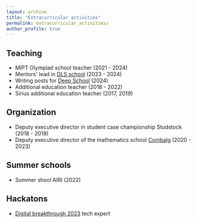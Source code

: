 ```yaml
---
layout: archive
title: "Extracurricular activities"
permalink: extracurricular_activities/
author_profile: true
---
```


## Teaching
* MIPT Olympiad school teacher (2021 - 2024)
* Mentors' lead in [DLS school](https://dls.samcs.ru/) (2023 - 2024)
* Writing posts for [Deep School](https://deepschool.ru/) (2024)
* Additional education teacher (2018 - 2022)
* Sirius additional education teacher (2017, 2019)
  

## Organization
* Deputy executive director in student case championship Studstock (2018 - 2019)
* Deputy executive director of the mathematics school [Combalg](https://combalg.ru/schools/summer22/orgcommittee/) (2020 - 2023)


## Summer schools
* Summer shool AIRI (2022)


## Hackatons
* [Digital breakthrough 2023](https://drive.google.com/file/d/1h-KmIPrkWz3Q4SNPUAlT3_BVfCxldyJq/view?usp=sharing) tech expert
